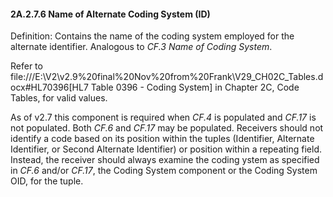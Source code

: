 #### 2A.2.7.6 Name of Alternate Coding System (ID)

Definition: Contains the name of the coding system employed for the alternate identifier. Analogous to _CF.3 Name of Coding System_.

Refer to file:///E:\V2\v2.9%20final%20Nov%20from%20Frank\V29_CH02C_Tables.docx#HL70396[HL7 Table 0396 - Coding System] in Chapter 2C, Code Tables, for valid values.

As of v2.7 this component is required when _CF.4_ is populated and _CF.17_ is not populated. Both _CF.6_ and _CF.17_ may be populated. Receivers should not identify a code based on its position within the tuples (Identifier, Alternate Identifier, or Second Alternate Identifier) or position within a repeating field. Instead, the receiver should always examine the coding ystem as specified in _CF.6_ and/or _CF.17_, the Coding System component or the Coding System OID, for the tuple.
